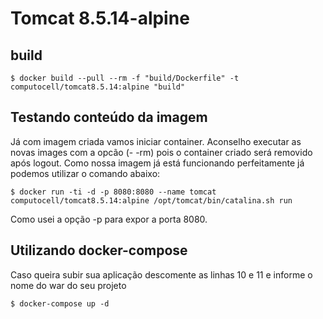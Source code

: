 # Tomcat 8.5.14-alpine

## build
````shell
$ docker build --pull --rm -f "build/Dockerfile" -t computocell/tomcat8.5.14:alpine "build"
````
## Testando conteúdo da imagem

Já com imagem criada vamos iniciar container. Aconselho executar as novas images com a opcão (- -rm) pois o container criado será removido após logout. Como nossa imagem já está funcionando perfeitamente já podemos utilizar o comando abaixo:

````shell
$ docker run -ti -d -p 8080:8080 --name tomcat computocell/tomcat8.5.14:alpine /opt/tomcat/bin/catalina.sh run
````
Como usei a opção -p para expor a porta 8080.

## Utilizando docker-compose
Caso queira subir sua aplicação descomente as linhas 10 e 11 e informe o nome do war do seu projeto
````shell
$ docker-compose up -d
````